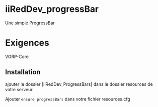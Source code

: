# iiRedDev_progressBar

 Une simple ProgressBar

<h1> Exigences </h1>
  VORP-Core
  
<h2> Installation </h2>

ajouter le dossier [iiRedDev_ProgressBars] dans le dossier resources de votre serveur.

Ajouter ```ensure progressBars``` dans votre fichier resources.cfg
